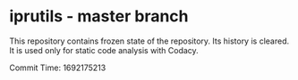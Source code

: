 # iprutils - master branch

This repository contains frozen state of the repository.
Its history is cleared. It is used only for static code
analysis with Codacy.

Commit Time: 1692175213